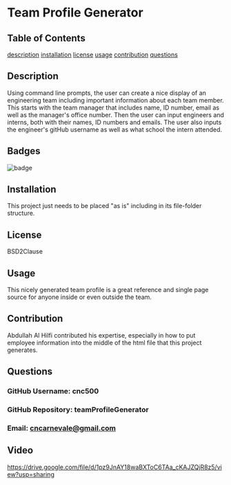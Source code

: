 # Team Profile Generator
  ## Table of Contents
  [description](#description)
  [installation](#installation)
  [license](#license)
  [usage](#usage)
  [contribution](#contribution)
  [questions](#questions) 

  ## Description 
  Using command line prompts, the user can create a nice display of an engineering team including important information about each team member.  This starts with the team manager that includes name, ID number, email as well as the manager's office number.  Then the user can input engineers and interns, both with their names, ID numbers and emails.  The user also inputs the engineer's gitHub username as well as what school the intern attended. 
  ## Badges
  ![badge](https://img.shields.io/badge/license-BSD2Clause-green)
  ## Installation
  This project just needs to be placed "as is" including in its file-folder structure.
  ## License
  BSD2Clause
  ## Usage
  This nicely generated team profile is a great reference and single page source for anyone inside or even outside the team.
  ## Contribution
  Abdullah Al Hilfi contributed his expertise, especially in how to put employee information into the middle of the html file that this project generates.
  ## Questions
  ###   GitHub Username:  cnc500
  ###   GitHub Repository:  teamProfileGenerator
  ###   Email:  cncarnevale@gmail.com
  ## Video
  https://drive.google.com/file/d/1pz9JnAY18waBXToC6TAa_cKAJZQjR8z5/view?usp=sharing
